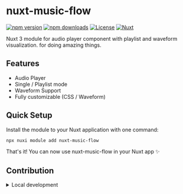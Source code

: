 <!--
Get your module up and running quickly.

Find and replace all on all files (CMD+SHIFT+F):
- Name: nuxt-music-flow
- Package name: nuxt-music-flow
- Description: Nuxt 3 module for audio player component with playlist and waveform visualization.
-->

# nuxt-music-flow

[![npm version][npm-version-src]][npm-version-href]
[![npm downloads][npm-downloads-src]][npm-downloads-href]
[![License][license-src]][license-href]
[![Nuxt][nuxt-src]][nuxt-href]

Nuxt 3 module for audio player component with playlist and waveform visualization. for doing amazing things.

## Features

<!-- Highlight some of the features your module provide here -->
- Audio Player
- Single / Playlist mode
- Waveform Support
- Fully customizable (CSS / Waveform)

## Quick Setup

Install the module to your Nuxt application with one command:

```bash
npx nuxi module add nuxt-music-flow
```

That's it! You can now use nuxt-music-flow in your Nuxt app ✨


## Contribution

<details>
  <summary>Local development</summary>
  
  ```bash
  # Install dependencies
  npm install
  
  # Generate type stubs
  npm run dev:prepare
  
  # Develop with the playground
  npm run dev
  
  # Build the playground
  npm run dev:build
  
  # Run ESLint
  npm run lint
  
  # Run Vitest
  npm run test
  npm run test:watch
  
  # Release new version
  npm run release
  ```

</details>


<!-- Badges -->
[npm-version-src]: https://img.shields.io/npm/v/nuxt-music-flow/latest.svg?style=flat&colorA=020420&colorB=00DC82
[npm-version-href]: https://npmjs.com/package/nuxt-music-flow

[npm-downloads-src]: https://img.shields.io/npm/dm/nuxt-music-flow.svg?style=flat&colorA=020420&colorB=00DC82
[npm-downloads-href]: https://npm.chart.dev/nuxt-music-flow

[license-src]: https://img.shields.io/npm/l/nuxt-music-flow.svg?style=flat&colorA=020420&colorB=00DC82
[license-href]: https://npmjs.com/package/nuxt-music-flow

[nuxt-src]: https://img.shields.io/badge/Nuxt-020420?logo=nuxt.js
[nuxt-href]: https://nuxt.com
